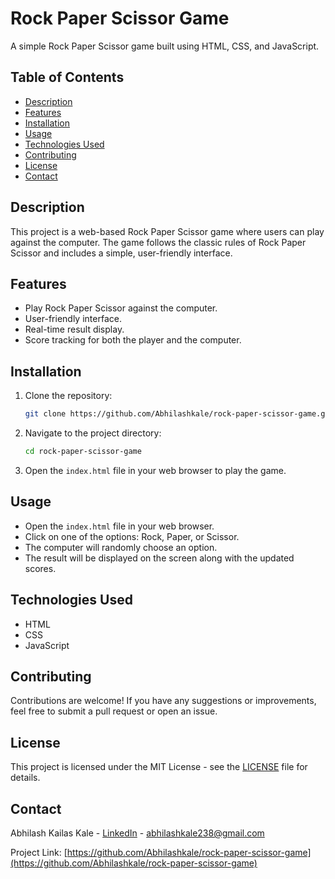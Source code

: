 # Rock Paper Scissor Game

A simple Rock Paper Scissor game built using HTML, CSS, and JavaScript.

## Table of Contents
- [Description](#description)
- [Features](#features)
- [Installation](#installation)
- [Usage](#usage)
- [Technologies Used](#technologies-used)
- [Contributing](#contributing)
- [License](#license)
- [Contact](#contact)

## Description

This project is a web-based Rock Paper Scissor game where users can play against the computer. The game follows the classic rules of Rock Paper Scissor and includes a simple, user-friendly interface.

## Features

- Play Rock Paper Scissor against the computer.
- User-friendly interface.
- Real-time result display.
- Score tracking for both the player and the computer.

## Installation

1. Clone the repository:
    ```sh
    git clone https://github.com/Abhilashkale/rock-paper-scissor-game.git
    ```
2. Navigate to the project directory:
    ```sh
    cd rock-paper-scissor-game
    ```
3. Open the `index.html` file in your web browser to play the game.

## Usage

- Open the `index.html` file in your web browser.
- Click on one of the options: Rock, Paper, or Scissor.
- The computer will randomly choose an option.
- The result will be displayed on the screen along with the updated scores.

## Technologies Used

- HTML
- CSS
- JavaScript

## Contributing

Contributions are welcome! If you have any suggestions or improvements, feel free to submit a pull request or open an issue.

## License

This project is licensed under the MIT License - see the [LICENSE](LICENSE) file for details.

## Contact

Abhilash Kailas Kale - [LinkedIn](https://www.linkedin.com/in/abhilash-kale007) - abhilashkale238@gmail.com

Project Link: [https://github.com/Abhilashkale/rock-paper-scissor-game](https://github.com/Abhilashkale/rock-paper-scissor-game)
